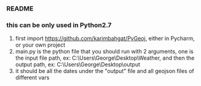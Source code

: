 ### README
### **this can be only used in Python2.7**
1. first import https://github.com/karimbahgat/PyGeoj, either in Pycharm, or your own project
2. main.py is the python file that you should run with 2 arguments, one is the input file path, ex: C:\\Users\\George\\Desktop\\Weather, and then the output path, ex: C:\\Users\\George\\Desktop\\output
3. it should be all the dates under the "output" file and all geojson files of different vars
